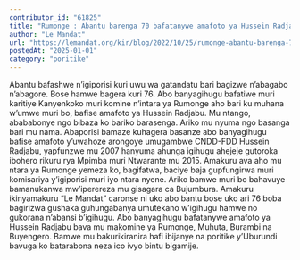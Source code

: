 ```yaml
---
contributor_id: "61825"
title: "Rumonge : Abantu barenga 70 bafatanywe amafoto ya Hussein Radjabu"
author: "Le Mandat"
url: "https://lemandat.org/kir/blog/2022/10/25/rumonge-abantu-barenga-70-bafatanywe-amafoto-ya-hussein-radjabu/"
postedAt: "2025-01-01"
category: "poritike"
---
```


Abantu bafashwe n’igiporisi kuri uwu wa gatandatu bari bagizwe n’abagabo n’abagore. Bose hamwe bagera kuri 76. Abo banyagihugu bafatiwe muri karitiye Kanyenkoko muri komine n’intara ya Rumonge aho bari ku muhana w’umwe muri bo, bafise amafoto ya Hussein Radjabu.
Mu ntango, abababonye ngo bibaza ko bariko barasenga. Ariko mu nyuma ngo basanga bari mu nama. Abaporisi bamaze kuhagera basanze abo banyagihugu bafise amafoto y’uwahoze arongoye umugambwe CNDD-FDD Hussein Radjabu, yapfunzwe mu 2007 hanyuma ahunga igihugu ahejeje gutoroka ibohero rikuru rya Mpimba muri Ntwarante mu 2015.
Amakuru ava aho mu ntara ya Rumonge yemeza ko, bagifatwa, baciye baja gupfungirwa muri komisariya y’igiporisi muri iyo ntara nyene. Ariko bamwe muri bo bahavuye bamanukanwa mw’iperereza mu gisagara ca Bujumbura. Amakuru ikinyamakuru “Le Mandat” caronse ni uko abo bantu bose uko ari 76 boba bagirizwa gushaka guhungabanya umutekano w’igihugu hamwe no gukorana n’abansi b’igihugu.
Abo banyagihugu bafatanywe amafoto ya Hussein Radjabu bava mu makomine ya Rumonge, Muhuta, Burambi na Buyengero. Bamwe mu bakurikiranira hafi ibijanye na poritike y’Uburundi bavuga ko batarabona neza ico ivyo bintu bigamije.
